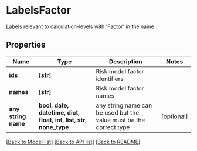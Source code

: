 # LabelsFactor

Labels relevant to calculation-levels with 'Factor' in the name

## Properties
Name | Type | Description | Notes
------------ | ------------- | ------------- | -------------
**ids** | **[str]** | Risk model factor identifiers | 
**names** | **[str]** | Risk model factor names | 
**any string name** | **bool, date, datetime, dict, float, int, list, str, none_type** | any string name can be used but the value must be the correct type | [optional]

[[Back to Model list]](../README.md#documentation-for-models) [[Back to API list]](../README.md#documentation-for-api-endpoints) [[Back to README]](../README.md)


